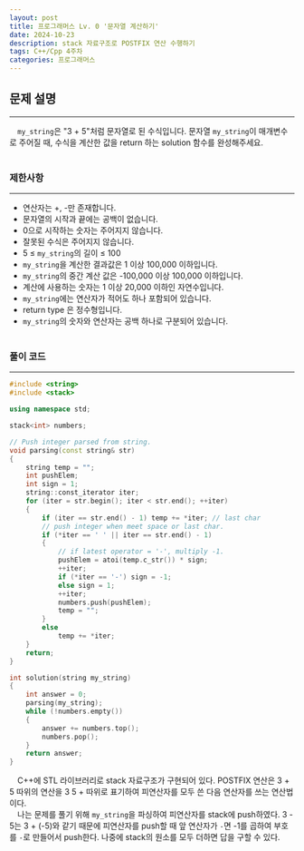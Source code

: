 ```yaml
---
layout: post
title: 프로그래머스 Lv. 0 '문자열 계산하기'
date: 2024-10-23
description: stack 자료구조로 POSTFIX 연산 수행하기
tags: C++/Cpp 4주차
categories: 프로그래머스
---
```


## 문제 설명
---
&emsp;`my_string`은 "3 + 5"처럼 문자열로 된 수식입니다. 문자열 `my_string`이 매개변수로 주어질 때, 수식을 계산한 값을 return 하는 solution 함수를 완성해주세요.<br><br>

### 제한사항
---
- 연산자는 +, -만 존재합니다.
- 문자열의 시작과 끝에는 공백이 없습니다.
- 0으로 시작하는 숫자는 주어지지 않습니다.
- 잘못된 수식은 주어지지 않습니다.
- 5 ≤ `my_string`의 길이 ≤ 100
- `my_string`을 계산한 결과값은 1 이상 100,000 이하입니다.
- `my_string`의 중간 계산 값은 -100,000 이상 100,000 이하입니다.
- 계산에 사용하는 숫자는 1 이상 20,000 이하인 자연수입니다.
- `my_string`에는 연산자가 적어도 하나 포함되어 있습니다.
- return type 은 정수형입니다.
- `my_string`의 숫자와 연산자는 공백 하나로 구분되어 있습니다.<br><br>

### 풀이 코드
---
```cpp
#include <string>
#include <stack>

using namespace std;

stack<int> numbers;

// Push integer parsed from string.
void parsing(const string& str)
{
    string temp = "";
    int pushElem;
    int sign = 1;
    string::const_iterator iter;
    for (iter = str.begin(); iter < str.end(); ++iter)
    {
        if (iter == str.end() - 1) temp += *iter; // last char
        // push integer when meet space or last char.
        if (*iter == ' ' || iter == str.end() - 1)
        {
            // if latest operator = '-', multiply -1.
            pushElem = atoi(temp.c_str()) * sign;
            ++iter;
            if (*iter == '-') sign = -1;
            else sign = 1;
            ++iter;
            numbers.push(pushElem);
            temp = "";
        }
        else
            temp += *iter;
    }
    return;
}

int solution(string my_string)
{
    int answer = 0;
    parsing(my_string);
    while (!numbers.empty())
    {
        answer += numbers.top();
        numbers.pop();
    }
    return answer;
}
```
&emsp;C++에 STL 라이브러리로 stack 자료구조가 구현되어 있다. POSTFIX 연산은 3 + 5 따위의 연산을 3 5 + 따위로 표기하여 피연산자를 모두 쓴 다음 연산자를 쓰는 연산법이다.<br>
&emsp;나는 문제를 풀기 위해 `my_string`을 파싱하여 피연산자를 stack에 push하였다. 3 - 5는 3 + (-5)와 같기 때문에 피연산자를 push할 때 앞 연산자가 `-`면 -1를 곱하여 부호를 `-`로 만들어서 push한다. 나중에 stack의 원소를 모두 더하면 답을 구할 수 있다.